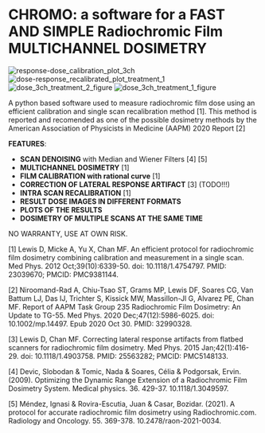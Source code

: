 # CHROMO: a software for a FAST AND SIMPLE Radiochromic Film MULTICHANNEL DOSIMETRY

![response-dose_calibration_plot_3ch](https://user-images.githubusercontent.com/37676343/190626240-cdd8e9b2-7795-47c5-ae68-9ba0eb4379e1.png)
![dose-response_recalibrated_plot_treatment_1](https://user-images.githubusercontent.com/37676343/190626267-4b32af33-a64d-43ae-973a-4f6b99b768bf.png)
![dose_3ch_treatment_2_figure](https://user-images.githubusercontent.com/37676343/190626086-d4be6463-c8da-4c30-b5a4-cdbf007e2b81.png)
![dose_3ch_treatment_1_figure](https://user-images.githubusercontent.com/37676343/190626423-846be746-c353-45a9-86cb-7cedfd05f95c.png)

A python based software used to measure radiochromic film dose using an efficient calibration and single scan recalibration method [1]. This method is reported and recomended as one of the possible dosimetry methods by the American Association of Physicists in Medicine (AAPM) 2020 Report [2]

**FEATURES**:

- **SCAN DENOISING** with Median and Wiener Filters [4] [5]
- **MULTICHANNEL DOSIMETRY** [1] 
- **FILM CALIBRATION with rational curve** [1] 
- **CORRECTION OF LATERAL RESPONSE ARTIFACT** [3] (TODO!!!)
- **INTRA SCAN RECALIBRATION** [1]
- **RESULT DOSE IMAGES IN DIFFERENT FORMATS**
- **PLOTS OF THE RESULTS**
- **DOSIMETRY OF MULTIPLE SCANS AT THE SAME TIME**

NO WARRANTY, USE AT OWN RISK.

[1] Lewis D, Micke A, Yu X, Chan MF. An efficient protocol for radiochromic film dosimetry combining calibration and measurement in a single scan. Med Phys. 2012 Oct;39(10):6339-50. doi: 10.1118/1.4754797. PMID: 23039670; PMCID: PMC9381144.

[2] Niroomand-Rad A, Chiu-Tsao ST, Grams MP, Lewis DF, Soares CG, Van Battum LJ, Das IJ, Trichter S, Kissick MW, Massillon-Jl G, Alvarez PE, Chan MF. Report of AAPM Task Group 235 Radiochromic Film Dosimetry: An Update to TG-55. Med Phys. 2020 Dec;47(12):5986-6025. doi: 10.1002/mp.14497. Epub 2020 Oct 30. PMID: 32990328.

[3] Lewis D, Chan MF. Correcting lateral response artifacts from flatbed scanners for radiochromic film dosimetry. Med Phys. 2015 Jan;42(1):416-29. doi: 10.1118/1.4903758. PMID: 25563282; PMCID: PMC5148133.

[4] Devic, Slobodan & Tomic, Nada & Soares, Célia & Podgorsak, Ervin. (2009). Optimizing the Dynamic Range Extension of a Radiochromic Film Dosimetry System. Medical physics. 36. 429-37. 10.1118/1.3049597. 

[5] Méndez, Ignasi & Rovira-Escutia, Juan & Casar, Bozidar. (2021). A protocol for accurate radiochromic film dosimetry using Radiochromic.com. Radiology and Oncology. 55. 369-378. 10.2478/raon-2021-0034. 

